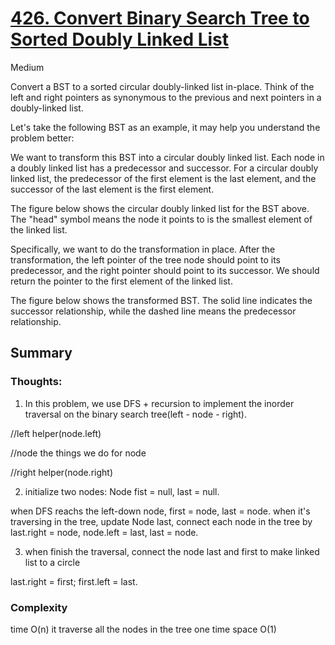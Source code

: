 # [426. Convert Binary Search Tree to Sorted Doubly Linked List](https://leetcode.com/problems/convert-binary-search-tree-to-sorted-doubly-linked-list/)

Medium

 
Convert a BST to a sorted circular doubly-linked list in-place. Think of the left and right pointers as synonymous to the previous and next pointers in a doubly-linked list.

Let's take the following BST as an example, it may help you understand the problem better:

 


 
We want to transform this BST into a circular doubly linked list. Each node in a doubly linked list has a predecessor and successor. For a circular doubly linked list, the predecessor of the first element is the last element, and the successor of the last element is the first element.

The figure below shows the circular doubly linked list for the BST above. The "head" symbol means the node it points to is the smallest element of the linked list.

 


 
Specifically, we want to do the transformation in place. After the transformation, the left pointer of the tree node should point to its predecessor, and the right pointer should point to its successor. We should return the pointer to the first element of the linked list.

The figure below shows the transformed BST. The solid line indicates the successor relationship, while the dashed line means the predecessor relationship.

 ## Summary
 
 ### Thoughts:
 
1. In this problem, we use DFS + recursion to implement the inorder traversal on the binary search tree(left - node - right).

//left
helper(node.left)

//node
the things we do for node

//right
helper(node.right)

2. initialize two nodes: Node fist = null, last = null.

when DFS reachs the left-down node, first = node, last = node. when it's traversing in the tree, update Node last, connect each node in the tree by last.right = node, node.left = last, last = node.

3. when finish the traversal, connect the node last and first to make linked list to a circle

last.right = first;
first.left = last.

### Complexity

time O(n) it traverse all the nodes in the tree one time
space O(1)
 
